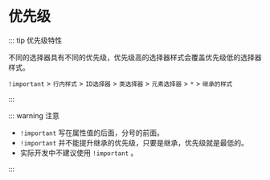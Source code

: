 # 优先级

::: tip 优先级特性

不同的选择器具有不同的优先级，优先级高的选择器样式会覆盖优先级低的选择器样式。

`!important` > `行内样式` > `ID选择器` > `类选择器` > `元素选择器` > `*` > `继承的样式`

:::

::: warning 注意

- `!important` 写在属性值的后面，分号的前面。
- `!important` 并不能提升继承的优先级，只要是继承，优先级就是最低的。
- 实际开发中不建议使用 `!important` 。

:::

